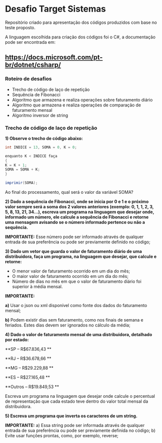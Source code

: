 # Desafio Target Sistemas

Repositório criado para apresentação dos códigos produzidos com base no teste proposto.

A linguagem escolhida para criação dos códigos foi o C#, a documentação pode ser encontrada em:

## <https://docs.microsoft.com/pt-br/dotnet/csharp/>

### Roteiro de desafios

- Trecho de código de laço de repetição
- Sequência de Fibonacci
- Algoritmo que armazena e realiza operações sobre faturamento diário
- Algoritmo que armazena e realiza operações de comparação de faturamento mensal
- Algoritmo inversor de string



### Trecho de código de laço de repetição

**1) Observe o trecho de código abaixo:**

```c#
int INDICE = 13, SOMA = 0, K = 0;

enquanto K < INDICE faça
{
K = K + 1;
SOMA = SOMA + K;
}

imprimir(SOMA);
```

Ao final do processamento, qual será o valor da variável SOMA?



**2) Dado a sequência de Fibonacci, onde se inicia por 0 e 1 e o próximo valor sempre será a soma dos 2 valores anteriores (exemplo: 0, 1, 1, 2, 3, 5, 8, 13, 21, 34...), escreva um programa na linguagem que desejar onde, informado um número, ele calcule a sequência de Fibonacci e retorne uma mensagem avisando se o número informado pertence ou não a sequência.**

**IMPORTANTE:** Esse número pode ser informado através de qualquer entrada de sua preferência ou pode ser previamente definido no código;



**3) Dado um vetor que guarda o valor de faturamento diário de uma distribuidora, faça um programa, na linguagem que desejar, que calcule e retorne:**

- O menor valor de faturamento ocorrido em um dia do mês;
- O maior valor de faturamento ocorrido em um dia do mês;
- Número de dias no mês em que o valor de faturamento diário foi superior à média mensal.

**IMPORTANTE:** 

**a)** Usar o json ou xml disponível como fonte dos dados do faturamento mensal; 

**b)** Podem existir dias sem faturamento, como nos finais de semana e feriados. Estes dias devem ser ignorados no cálculo da média;



**4) Dado o valor de faturamento mensal de uma distribuidora, detalhado por estado:**

**SP – R$67.836,43 **

**RJ – R$36.678,66 **

**MG – R$29.229,88 **

**ES – R$27.165,48 **

**Outros – R$19.849,53 **

Escreva um programa na linguagem que desejar onde calcule o percentual de representação que cada estado teve dentro do valor total mensal da distribuidora.



**5) Escreva um programa que inverta os caracteres de um string.**

**IMPORTANTE:** a) Essa string pode ser informada através de qualquer entrada de sua preferência ou pode ser previamente definida no código; b) Evite usar funções prontas, como, por exemplo, reverse;

